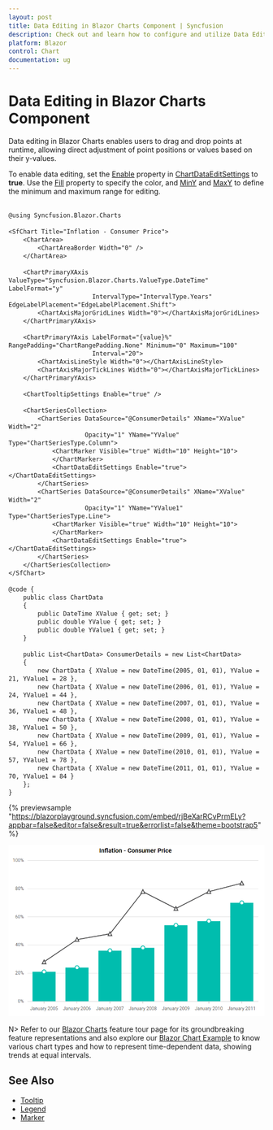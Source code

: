 ```yaml
---
layout: post
title: Data Editing in Blazor Charts Component | Syncfusion
description: Check out and learn how to configure and utilize Data Editing functionality in Syncfusion Blazor Charts component.
platform: Blazor
control: Chart
documentation: ug
---
```


# Data Editing in Blazor Charts Component

Data editing in Blazor Charts enables users to drag and drop points at runtime, allowing direct adjustment of point positions or values based on their y-values.

To enable data editing, set the [Enable](https://help.syncfusion.com/cr/blazor/Syncfusion.Blazor.Charts.ChartDataEditSettings.html#Syncfusion_Blazor_Charts_ChartDataEditSettings_Enable) property in [ChartDataEditSettings](https://help.syncfusion.com/cr/blazor/Syncfusion.Blazor.Charts.ChartSeries.html#Syncfusion_Blazor_Charts_ChartSeries_ChartDataEditSettings) to **true**. Use the [Fill](https://help.syncfusion.com/cr/blazor/Syncfusion.Blazor.Charts.ChartDataEditSettings.html#Syncfusion_Blazor_Charts_ChartDataEditSettings_Fill) property to specify the color, and [MinY](https://help.syncfusion.com/cr/blazor/Syncfusion.Blazor.Charts.ChartDataEditSettings.html#Syncfusion_Blazor_Charts_ChartDataEditSettings_MinY) and [MaxY](https://help.syncfusion.com/cr/blazor/Syncfusion.Blazor.Charts.ChartDataEditSettings.html#Syncfusion_Blazor_Charts_ChartDataEditSettings_MaxY) to define the minimum and maximum range for editing.

```cshtml

@using Syncfusion.Blazor.Charts

<SfChart Title="Inflation - Consumer Price">
    <ChartArea>
        <ChartAreaBorder Width="0" />
    </ChartArea>

    <ChartPrimaryXAxis ValueType="Syncfusion.Blazor.Charts.ValueType.DateTime" LabelFormat="y"
                       IntervalType="IntervalType.Years" EdgeLabelPlacement="EdgeLabelPlacement.Shift">
        <ChartAxisMajorGridLines Width="0"></ChartAxisMajorGridLines>
    </ChartPrimaryXAxis>

    <ChartPrimaryYAxis LabelFormat="{value}%" RangePadding="ChartRangePadding.None" Minimum="0" Maximum="100"
                       Interval="20">
        <ChartAxisLineStyle Width="0"></ChartAxisLineStyle>
        <ChartAxisMajorTickLines Width="0"></ChartAxisMajorTickLines>
    </ChartPrimaryYAxis>

    <ChartTooltipSettings Enable="true" />

    <ChartSeriesCollection>
        <ChartSeries DataSource="@ConsumerDetails" XName="XValue" Width="2"
                     Opacity="1" YName="YValue" Type="ChartSeriesType.Column">
            <ChartMarker Visible="true" Width="10" Height="10">
            </ChartMarker>
            <ChartDataEditSettings Enable="true"></ChartDataEditSettings>
        </ChartSeries>
        <ChartSeries DataSource="@ConsumerDetails" XName="XValue" Width="2"
                     Opacity="1" YName="YValue1" Type="ChartSeriesType.Line">
            <ChartMarker Visible="true" Width="10" Height="10">
            </ChartMarker>
            <ChartDataEditSettings Enable="true"></ChartDataEditSettings>
        </ChartSeries>
    </ChartSeriesCollection>
</SfChart>

@code {
    public class ChartData
    {
        public DateTime XValue { get; set; }
        public double YValue { get; set; }
        public double YValue1 { get; set; }
    }
	
    public List<ChartData> ConsumerDetails = new List<ChartData>
	{
        new ChartData { XValue = new DateTime(2005, 01, 01), YValue = 21, YValue1 = 28 },
        new ChartData { XValue = new DateTime(2006, 01, 01), YValue = 24, YValue1 = 44 },
        new ChartData { XValue = new DateTime(2007, 01, 01), YValue = 36, YValue1 = 48 },
        new ChartData { XValue = new DateTime(2008, 01, 01), YValue = 38, YValue1 = 50 },
        new ChartData { XValue = new DateTime(2009, 01, 01), YValue = 54, YValue1 = 66 },
        new ChartData { XValue = new DateTime(2010, 01, 01), YValue = 57, YValue1 = 78 },
        new ChartData { XValue = new DateTime(2011, 01, 01), YValue = 70, YValue1 = 84 }
    };
}

```
{% previewsample "https://blazorplayground.syncfusion.com/embed/rjBeXarRCvPrmELy?appbar=false&editor=false&result=true&errorlist=false&theme=bootstrap5" %}

![Data Editing in Blazor Chart](images/data-editing/blazor-chart-data-editing.png)

N> Refer to our [Blazor Charts](https://www.syncfusion.com/blazor-components/blazor-charts) feature tour page for its groundbreaking feature representations and also explore our [Blazor Chart Example](https://blazor.syncfusion.com/demos/chart/line?theme=bootstrap5) to know various chart types and how to represent time-dependent data, showing trends at equal intervals.

## See Also

* [Tooltip](./tool-tip)
* [Legend](./legend)
* [Marker](./data-markers)
